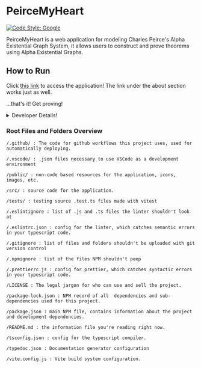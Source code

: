 # PeirceMyHeart

[![Code Style: Google](https://img.shields.io/badge/code%20style-google-blueviolet.svg)](https://github.com/google/gts)

PeirceMyHeart is a web application for modeling Charles Peirce's Alpha Existential Graph System,
it allows users to construct and prove theorems using Alpha Existential Graphs.

## How to Run

Click [this link](rairlab.github.io/Peirce-My-Heart/) to access the application! The link under the 
about section works just as well.

...that's it! Get proving!

<details>

<summary> Developer Details! </summary>

## Development 

**All listed commands should be run in the project root (Peirce-My-Heart)**

### Documentation

The documentation is deployed with the application and can be accessed [here](https://rairlab.github.io/Peirce-My-Heart/docs/)

### Installing Development Tools

1. Install *Node.js* and *npm*. [Follow the instructions here](https://nodejs.org/en/download)

2. Download all dev dependencies using npm. This command will read all dev
dependencies from `package.json` and install them.
```bash
npm install 
```

### Familiarizing yourself with Development Tools

We use the following development tools: 

1. [**npm**](https://www.npmjs.com/) : npm (node package manager) is a package manager for nodejs projects. We use it exclusively
to install and manage the rest of our nodejs based development dependencies such as typescript, vite, etc.
We also use it to invoke all core development tools via `npm run`.

2. [**Vite**](https://vitejs.dev/) : Vite is an asset bundler and build system for large web projects with 
many types of resources such as typescript. Additionally, it provides excellent debugging features.
We use it as a build system for Typescript, Asset Compressor, and Live Debugger.

3. [**gts**](https://github.com/google/gts) : gts (Google TypeScript Style) is a set of style guidelines and tools for typescript
consistent and readable formatting. It provides defaults for the following tools we use:
    * **eslint** : an extensible linter for javascript and typescript code. It catches 
      many semantic errors such as unused variables.
    * **prettier** : an opinionated code formatter that enforces a code style. It enforces
      syntactic style such as indentation and spacing.

4. [**Vitest**](https://vitest.dev/) : A unit testing framework native to Vite with support for TypeScript. It allows for github workflow compatibility and running numerous tests with one command.


## Linting

Lint the code to make sure your code follows all gts style guidelines. To lint gts will invoke eslint and prettier, based
on its defaults and our modifications.
Run the following to get style guideline messages about your code:
```bash
npm run lint
```
Github will prevent you from merging your PR until your code meets style guidelines 
(npm run lint exists with no errors) so it is important to stay on top of this.

gts is a very powerful tool and provides the ability to automatically fix most code
you write to be inline with the projects style guidelines. We invoke it through
```bash
npm run fix
```

## Building
Build the project to the `/dist/` directory using Vite in either development or production mode.
In production mode, all code will be compiled and compressed into a single file to ensure extremely
fast loading of the web page, however debugging will be impossible. To build in production mode
run:
```bash
npm run build
```

In development mode, Vite will include a typescript source map with
the compiled js files, allowing you to seamlessly debug the application in browser. To build in
development mode run:
```bash
npm run build-dev
```

## Debugging

Vite comes bundled with some very powerful debugging tools, the first of which is live
recompilation, during which any edits you make to the source file are immediately compiled 
and changes in the application appear right away in a corresponding web browser window. To 
open a browser window and start listening for changes you can use the following command:
```bash
npm run live-edit
```
Live editing is very cool but if you want to debug you would have to set breakpoints in the browser
debugger which can be annoying. In order to use VS Code debugger while the browser is open is a
two step process. First, launch the Vite development server with:
```bash
npm run vsc-debug
```
Then go to the VS Code debug window and select the "Chrome Vite Debug" configuration and run it
(Other browsers can be supported through the correct VSC extensions). A new chrome window will
open attached to the Vite server, any vs code breakpoints triggered in chrome
will be jumped to in VSC.


## Testing

Also, test your "backend" changes! Vitest will help here by looking for all .test.ts files in /tests/AEGTree and running them.
To perform this locally in a terminal, run the following:
```bash
npm run aegtest
```
</details>

### Root Files and Folders Overview
```
/.github/ : The code for github workflows this project uses, used for automatically deploying.

/.vscode/ : .json files necessary to use VSCode as a development environment

/public/ : non-code based resources for the application, icons, images, etc.

/src/ : source code for the application.

/tests/ : testing source .test.ts files made with vitest

/.eslintignore : list of .js and .ts files the linter shouldn't look at

/.eslintrc.json : config for the linter, which catches semantic errors in your typescript code.

/.gitignore : list of files and folders shouldn't be uploaded with git version control

/.npmignore : list of the files NPM shouldn't peep

/.prettierrc.js : config for prettier, which catches syntactic errors in your typescript code.

/LICENSE : The legal jargon for who can use and sell the project.

/package-lock.json : NPM record of all  dependencies and sub-dependencies used for this project.

/package.json : main NPM file, contains information about the project and development dependencies.

/README.md : the information file you're reading right now.

/tsconfig.json : config for the typescript compiler.

/typedoc.json : Documentation generator configuration

/vite.config.js : Vite build system configuration.

```
